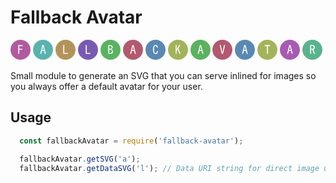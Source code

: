 # Fallback Avatar

<img src="data:image/svg+xml,%3Csvg width='32' height='32' viewBox='0 0 32 32' version='1.1' xmlns='http://www.w3.org/2000/svg' xmlns:xlink='http://www.w3.org/1999/xlink'%3E%3Cpath fill='%23b3599e' d='M 32 16C 32 24.8366 24.8366 32 16 32C 7.16344 32 0 24.8366 0 16C 0 7.16344 7.16344 0 16 0C 24.8366 0 32 7.16344 32 16Z'/%3E%3Cpath fill='%23fff' transform='translate(11%2C 6)' d='M1.40 16.58L1.40 2.58L8.44 2.58L8.44 4.14L3.04 4.14L3.04 8.55L7.71 8.55L7.71 10.08L3.04 10.08L3.04 16.58L1.40 16.58Z'/%3E%3C/svg%3E">
<img src="data:image/svg+xml,%3Csvg width='32' height='32' viewBox='0 0 32 32' version='1.1' xmlns='http://www.w3.org/2000/svg' xmlns:xlink='http://www.w3.org/1999/xlink'%3E%3Cpath fill='%2359b3ad' d='M 32 16C 32 24.8366 24.8366 32 16 32C 7.16344 32 0 24.8366 0 16C 0 7.16344 7.16344 0 16 0C 24.8366 0 32 7.16344 32 16Z'/%3E%3Cpath fill='%23fff' transform='translate(11%2C 6)' d='M0.42 16.58L4.00 2.58L6.00 2.58L9.58 16.58L7.84 16.58L6.78 12.01L3.22 12.01L2.16 16.58L0.42 16.58ZM6.46 10.62L5 3.99L3.54 10.62L6.46 10.62Z'/%3E%3C/svg%3E">
<img src="data:image/svg+xml,%3Csvg width='32' height='32' viewBox='0 0 32 32' version='1.1' xmlns='http://www.w3.org/2000/svg' xmlns:xlink='http://www.w3.org/1999/xlink'%3E%3Cpath fill='%23b39359' d='M 32 16C 32 24.8366 24.8366 32 16 32C 7.16344 32 0 24.8366 0 16C 0 7.16344 7.16344 0 16 0C 24.8366 0 32 7.16344 32 16Z'/%3E%3Cpath fill='%23fff' transform='translate(11%2C 6)' d='M1.40 16.58L1.40 2.58L3.08 2.58L3.08 14.98L8.97 14.98L8.97 16.58L1.40 16.58Z'/%3E%3C/svg%3E">
<img src="data:image/svg+xml,%3Csvg width='32' height='32' viewBox='0 0 32 32' version='1.1' xmlns='http://www.w3.org/2000/svg' xmlns:xlink='http://www.w3.org/1999/xlink'%3E%3Cpath fill='%237959b3' d='M 32 16C 32 24.8366 24.8366 32 16 32C 7.16344 32 0 24.8366 0 16C 0 7.16344 7.16344 0 16 0C 24.8366 0 32 7.16344 32 16Z'/%3E%3Cpath fill='%23fff' transform='translate(11%2C 6)' d='M1.40 16.58L1.40 2.58L3.08 2.58L3.08 14.98L8.97 14.98L8.97 16.58L1.40 16.58Z'/%3E%3C/svg%3E">
<img src="data:image/svg+xml,%3Csvg width='32' height='32' viewBox='0 0 32 32' version='1.1' xmlns='http://www.w3.org/2000/svg' xmlns:xlink='http://www.w3.org/1999/xlink'%3E%3Cpath fill='%2359b35f' d='M 32 16C 32 24.8366 24.8366 32 16 32C 7.16344 32 0 24.8366 0 16C 0 7.16344 7.16344 0 16 0C 24.8366 0 32 7.16344 32 16Z'/%3E%3Cpath fill='%23fff' transform='translate(11%2C 6)' d='M1.36 16.58L1.36 2.58L4.74 2.58L4.74 2.58Q6.31 2.58 7.34 3.38L7.34 3.38L7.34 3.38Q8.56 4.28 8.56 6.02L8.56 6.02L8.56 6.02Q8.56 8.25 6.30 9.21L6.30 9.21L6.30 9.21Q9.06 10.08 9.06 12.79L9.06 12.79L9.06 12.79Q9.06 14.56 7.80 15.63L7.80 15.63L7.80 15.63Q6.71 16.58 5.06 16.58L5.06 16.58L1.36 16.58ZM4.72 4.06L2.92 4.06L2.92 8.57L4.66 8.57L4.66 8.57Q5.48 8.57 6.01 8.19L6.01 8.19L6.01 8.19Q6.94 7.56 6.94 6.22L6.94 6.22L6.94 6.22Q6.94 4.06 4.72 4.06L4.72 4.06ZM4.72 9.97L2.92 9.97L2.92 15.10L4.80 15.10L4.80 15.10Q7.40 15.10 7.40 12.58L7.40 12.58L7.40 12.58Q7.40 9.97 4.72 9.97L4.72 9.97Z'/%3E%3C/svg%3E">
<img src="data:image/svg+xml,%3Csvg width='32' height='32' viewBox='0 0 32 32' version='1.1' xmlns='http://www.w3.org/2000/svg' xmlns:xlink='http://www.w3.org/1999/xlink'%3E%3Cpath fill='%23b3596e' d='M 32 16C 32 24.8366 24.8366 32 16 32C 7.16344 32 0 24.8366 0 16C 0 7.16344 7.16344 0 16 0C 24.8366 0 32 7.16344 32 16Z'/%3E%3Cpath fill='%23fff' transform='translate(11%2C 6)' d='M0.42 16.58L4.00 2.58L6.00 2.58L9.58 16.58L7.84 16.58L6.78 12.01L3.22 12.01L2.16 16.58L0.42 16.58ZM6.46 10.62L5 3.99L3.54 10.62L6.46 10.62Z'/%3E%3C/svg%3E">
<img src="data:image/svg+xml,%3Csvg width='32' height='32' viewBox='0 0 32 32' version='1.1' xmlns='http://www.w3.org/2000/svg' xmlns:xlink='http://www.w3.org/1999/xlink'%3E%3Cpath fill='%235988b3' d='M 32 16C 32 24.8366 24.8366 32 16 32C 7.16344 32 0 24.8366 0 16C 0 7.16344 7.16344 0 16 0C 24.8366 0 32 7.16344 32 16Z'/%3E%3Cpath fill='%23fff' transform='translate(11%2C 6)' d='M7.35 11.91L9.03 11.91L9.03 11.91Q8.59 16.97 5.08 16.97L5.08 16.97L5.08 16.97Q3.02 16.97 1.89 14.83L1.89 14.83L1.89 14.83Q0.92 12.96 0.92 9.60L0.92 9.60L0.92 9.60Q0.92 6.17 2.00 4.16L2.00 4.16L2.00 4.16Q3.08 2.18 5.08 2.18L5.08 2.18L5.08 2.18Q8.29 2.18 8.92 6.58L8.92 6.58L7.28 6.58L7.28 6.58Q6.86 3.68 5.08 3.68L5.08 3.68L5.08 3.68Q2.64 3.68 2.64 9.60L2.64 9.60L2.64 9.60Q2.64 15.47 5.10 15.47L5.10 15.47L5.10 15.47Q7.18 15.47 7.35 11.91L7.35 11.91Z'/%3E%3C/svg%3E">
<img src="data:image/svg+xml,%3Csvg width='32' height='32' viewBox='0 0 32 32' version='1.1' xmlns='http://www.w3.org/2000/svg' xmlns:xlink='http://www.w3.org/1999/xlink'%3E%3Cpath fill='%23a2b359' d='M 32 16C 32 24.8366 24.8366 32 16 32C 7.16344 32 0 24.8366 0 16C 0 7.16344 7.16344 0 16 0C 24.8366 0 32 7.16344 32 16Z'/%3E%3Cpath fill='%23fff' transform='translate(11%2C 6)' d='M1.26 16.58L1.26 2.58L2.82 2.58L2.82 9.26L6.88 2.58L8.82 2.58L5.48 7.98L9.33 16.58L7.38 16.58L4.44 9.30L2.82 11.74L2.82 16.58L1.26 16.58Z'/%3E%3C/svg%3E">

<img src="data:image/svg+xml,%3Csvg width='32' height='32' viewBox='0 0 32 32' version='1.1' xmlns='http://www.w3.org/2000/svg' xmlns:xlink='http://www.w3.org/1999/xlink'%3E%3Cpath fill='%2359b35d' d='M 32 16C 32 24.8366 24.8366 32 16 32C 7.16344 32 0 24.8366 0 16C 0 7.16344 7.16344 0 16 0C 24.8366 0 32 7.16344 32 16Z'/%3E%3Cpath fill='%23fff' transform='translate(11%2C 6)' d='M0.42 16.58L4.00 2.58L6.00 2.58L9.58 16.58L7.84 16.58L6.78 12.01L3.22 12.01L2.16 16.58L0.42 16.58ZM6.46 10.62L5 3.99L3.54 10.62L6.46 10.62Z'/%3E%3C/svg%3E">
<img src="data:image/svg+xml,%3Csvg width='32' height='32' viewBox='0 0 32 32' version='1.1' xmlns='http://www.w3.org/2000/svg' xmlns:xlink='http://www.w3.org/1999/xlink'%3E%3Cpath fill='%23b3596f' d='M 32 16C 32 24.8366 24.8366 32 16 32C 7.16344 32 0 24.8366 0 16C 0 7.16344 7.16344 0 16 0C 24.8366 0 32 7.16344 32 16Z'/%3E%3Cpath fill='%23fff' transform='translate(11%2C 6)' d='M3.95 16.58L0.68 2.58L2.46 2.58L5 14.63L7.54 2.58L9.33 2.58L6.06 16.58L3.95 16.58Z'/%3E%3C/svg%3E">
<img src="data:image/svg+xml,%3Csvg width='32' height='32' viewBox='0 0 32 32' version='1.1' xmlns='http://www.w3.org/2000/svg' xmlns:xlink='http://www.w3.org/1999/xlink'%3E%3Cpath fill='%235989b3' d='M 32 16C 32 24.8366 24.8366 32 16 32C 7.16344 32 0 24.8366 0 16C 0 7.16344 7.16344 0 16 0C 24.8366 0 32 7.16344 32 16Z'/%3E%3Cpath fill='%23fff' transform='translate(11%2C 6)' d='M0.42 16.58L4.00 2.58L6.00 2.58L9.58 16.58L7.84 16.58L6.78 12.01L3.22 12.01L2.16 16.58L0.42 16.58ZM6.46 10.62L5 3.99L3.54 10.62L6.46 10.62Z'/%3E%3C/svg%3E">
<img src="data:image/svg+xml,%3Csvg width='32' height='32' viewBox='0 0 32 32' version='1.1' xmlns='http://www.w3.org/2000/svg' xmlns:xlink='http://www.w3.org/1999/xlink'%3E%3Cpath fill='%23a3b359' d='M 32 16C 32 24.8366 24.8366 32 16 32C 7.16344 32 0 24.8366 0 16C 0 7.16344 7.16344 0 16 0C 24.8366 0 32 7.16344 32 16Z'/%3E%3Cpath fill='%23fff' transform='translate(11%2C 6)' d='M0.78 4.14L0.78 2.58L9.22 2.58L9.22 4.14L5.84 4.14L5.84 16.58L4.16 16.58L4.16 4.14L0.78 4.14Z'/%3E%3C/svg%3E">
<img src="data:image/svg+xml,%3Csvg width='32' height='32' viewBox='0 0 32 32' version='1.1' xmlns='http://www.w3.org/2000/svg' xmlns:xlink='http://www.w3.org/1999/xlink'%3E%3Cpath fill='%23a859b3' d='M 32 16C 32 24.8366 24.8366 32 16 32C 7.16344 32 0 24.8366 0 16C 0 7.16344 7.16344 0 16 0C 24.8366 0 32 7.16344 32 16Z'/%3E%3Cpath fill='%23fff' transform='translate(11%2C 6)' d='M0.42 16.58L4.00 2.58L6.00 2.58L9.58 16.58L7.84 16.58L6.78 12.01L3.22 12.01L2.16 16.58L0.42 16.58ZM6.46 10.62L5 3.99L3.54 10.62L6.46 10.62Z'/%3E%3C/svg%3E">
<img src="data:image/svg+xml,%3Csvg width='32' height='32' viewBox='0 0 32 32' version='1.1' xmlns='http://www.w3.org/2000/svg' xmlns:xlink='http://www.w3.org/1999/xlink'%3E%3Cpath fill='%2359b38e' d='M 32 16C 32 24.8366 24.8366 32 16 32C 7.16344 32 0 24.8366 0 16C 0 7.16344 7.16344 0 16 0C 24.8366 0 32 7.16344 32 16Z'/%3E%3Cpath fill='%23fff' transform='translate(11%2C 6)' d='M1.40 16.58L1.40 2.58L4.86 2.58L4.86 2.58Q6.55 2.58 7.62 3.34L7.62 3.34L7.62 3.34Q8.97 4.34 8.97 6.22L8.97 6.22L8.97 6.22Q8.97 8.97 6.36 9.79L6.36 9.79L9.36 16.58L7.52 16.58L4.79 10.05L2.96 10.05L2.96 16.58L1.40 16.58ZM4.62 4.06L2.96 4.06L2.96 8.61L4.64 8.61L4.64 8.61Q5.52 8.61 6.17 8.25L6.17 8.25L6.17 8.25Q7.37 7.63 7.37 6.26L7.37 6.26L7.37 6.26Q7.37 4.06 4.62 4.06L4.62 4.06Z'/%3E%3C/svg%3E">

Small module to generate an SVG that you can serve inlined for images so you always offer a default avatar for your user.

## Usage

```javascript
  const fallbackAvatar = require('fallback-avatar');

  fallbackAvatar.getSVG('a');
  fallbackAvatar.getDataSVG('l'); // Data URI string for direct image usage.
```
